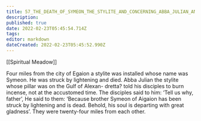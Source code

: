 ```yaml
---
title: 57_THE_DEATH_OF_SYMEON_THE_STYLITE_AND_CONCERNING_ABBA_JULIAN_ANOTHER_STYLITE
description: 
published: true
date: 2022-02-23T05:45:54.714Z
tags: 
editor: markdown
dateCreated: 2022-02-23T05:45:52.990Z
---
```


[[Spiritual Meadow]]
 
Four miles from the city of Egaion a stylite was installed whose name was Symeon. He was struck by lightening and died. Abba Julian the stylite whose pillar was on the Gulf of Alexan- dretta? told his disciples to burn incense, not at the accustomed time. The disciples said to him: ‘Tell us why, father’, He said to them: ‘Because brother Symeon of Aigaion has been struck by lightening and is dead. Behold, his soul is departing with great gladness’. They were twenty-four miles from each other. 
